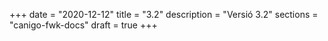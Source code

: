 +++
date        = "2020-12-12"
title       = "3.2"
description = "Versió 3.2"
sections    = "canigo-fwk-docs"
draft = true
+++
